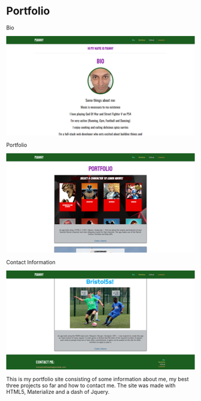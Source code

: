 # Portfolio

Bio

![Bio Section](https://github.com/Muffinman75/Portfolio/blob/master/images/screenshots/Screenshot_2019-02-17%20Manny's%20Portfolio.png)

Portfolio

![Portfolio Section](<https://github.com/Muffinman75/Portfolio/blob/master/images/screenshots/Screenshot_2019-02-17%20Manny's%20Portfolio(1).png>)

Contact Information

![Contact Section](<https://github.com/Muffinman75/Portfolio/blob/master/images/screenshots/Screenshot_2019-02-17%20Manny's%20Portfolio(2).png>)

This is my portfolio site consisting of some information about me, my best three projects so far and how to contact me.
The site was made with HTML5, Materialize and a dash of Jquery.
